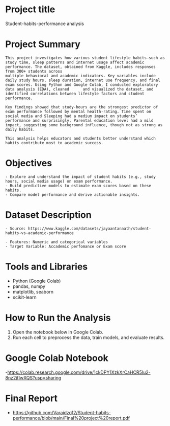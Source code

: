 # Project title
  Student-habits-performance analysis

# Project Summary
    This project investigates how various student lifestyle habits—such as study time, sleep patterns and internet usage affect academic performance. The dataset, obtained from Kaggle, includes responses from 300+ students across       
    multiple behavioral and academic indicators. Key variables include daily study hours, sleep duration, internet use frequency, and final exam scores. Using Python and Google Colab, I conducted exploratory data analysis (EDA), cleaned      and visualized the dataset, and identified correlations between lifestyle factors and student performance.

    Key findings showed that study-hours are the strongest predictor of exam performance followed by mental health-rating. Time spent on social media and Sleeping had a medium impact on students’ 
    performance and surprisingly, Parental education level had a mild impact, suggesting some background influence, though not as strong as daily habits. 

    This analysis helps educators and students better understand which habits contribute most to academic success.

# Objectives
    - Explore and understand the impact of student habits (e.g., study hours, social media usage) on exam performance. 
    - Build predictive models to estimate exam scores based on these habits. 
    - Compare model performance and derive actionable insights. 

# Dataset Description
    - Source: https://www.kaggle.com/datasets/jayaantanaath/student-habits-vs-academic-performance
    
    - Features: Numeric and categorical variables
    - Target Variable: Accademic perfomance or Exam score

# Tools and Libraries
  - Python (Google Colab)
  - pandas, numpy
  - matplotlib, seaborn
  - scikit-learn

# How to Run the Analysis
1. Open the notebook below in Google Colab.
2. Run each cell to preprocess the data, train models, and evaluate results.


# Google Colab Notebook
-https://colab.research.google.com/drive/1ckDPY1XzkXrCaHCR5Iu2-8nz2jfIwXQS?usp=sharing

# Final Report
- https://github.com/Varaidzo12/Student-habits-performance/blob/main/Final%20project%20report.pdf


